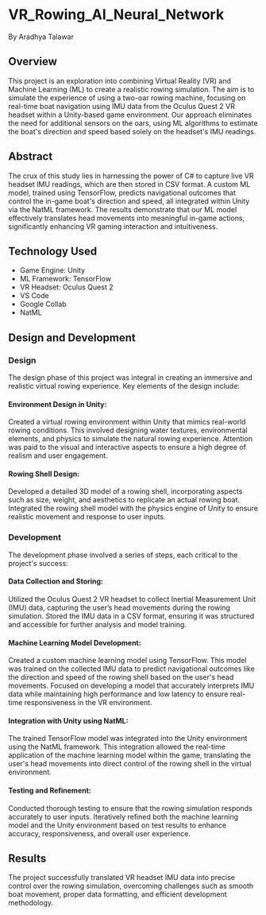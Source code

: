 # VR_Rowing_AI_Neural_Network

By Aradhya Talawar

## Overview
This project is an exploration into combining Virtual Reality (VR) and Machine Learning (ML) to create a realistic rowing simulation. The aim is to simulate the experience of using a two-oar rowing machine, focusing on real-time boat navigation using IMU data from the Oculus Quest 2 VR headset within a Unity-based game environment. Our approach eliminates the need for additional sensors on the oars, using ML algorithms to estimate the boat's direction and speed based solely on the headset's IMU readings.

## Abstract
The crux of this study lies in harnessing the power of C# to capture live VR headset IMU readings, which are then stored in CSV format. A custom ML model, trained using TensorFlow, predicts navigational outcomes that control the in-game boat's direction and speed, all integrated within Unity via the NatML framework. The results demonstrate that our ML model effectively translates head movements into meaningful in-game actions, significantly enhancing VR gaming interaction and intuitiveness.


## Technology Used
* Game Engine: Unity
* ML Framework: TensorFlow
* VR Headset: Oculus Quest 2
* VS Code
* Google Collab
* NatML

## Design and Development
### Design
The design phase of this project was integral in creating an immersive and realistic virtual rowing experience. Key elements of the design include:

#### Environment Design in Unity:

Created a virtual rowing environment within Unity that mimics real-world rowing conditions. This involved designing water textures, environmental elements, and physics to simulate the natural rowing experience.
Attention was paid to the visual and interactive aspects to ensure a high degree of realism and user engagement.

#### Rowing Shell Design:

Developed a detailed 3D model of a rowing shell, incorporating aspects such as size, weight, and aesthetics to replicate an actual rowing boat.
Integrated the rowing shell model with the physics engine of Unity to ensure realistic movement and response to user inputs.


### Development
The development phase involved a series of steps, each critical to the project's success:

#### Data Collection and Storing:

Utilized the Oculus Quest 2 VR headset to collect Inertial Measurement Unit (IMU) data, capturing the user’s head movements during the rowing simulation.
Stored the IMU data in a CSV format, ensuring it was structured and accessible for further analysis and model training.

#### Machine Learning Model Development:

Created a custom machine learning model using TensorFlow. This model was trained on the collected IMU data to predict navigational outcomes like the direction and speed of the rowing shell based on the user's head movements.
Focused on developing a model that accurately interprets IMU data while maintaining high performance and low latency to ensure real-time responsiveness in the VR environment.

#### Integration with Unity using NatML:

The trained TensorFlow model was integrated into the Unity environment using the NatML framework.
This integration allowed the real-time application of the machine learning model within the game, translating the user's head movements into direct control of the rowing shell in the virtual environment.

#### Testing and Refinement:

Conducted thorough testing to ensure that the rowing simulation responds accurately to user inputs.
Iteratively refined both the machine learning model and the Unity environment based on test results to enhance accuracy, responsiveness, and overall user experience.

## Results

The project successfully translated VR headset IMU data into precise control over the rowing simulation, overcoming challenges such as smooth boat movement, proper data formatting, and efficient development methodology.
